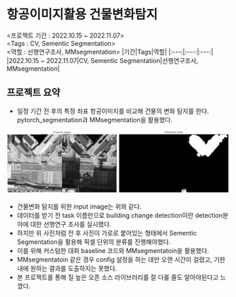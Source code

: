 # 항공이미지활용 건물변화탐지
<프로젝트 기간 : 2022.10.15 ~ 2022.11.07>   
<Tags : CV, Sementic Segmentation>  
<역할 : 선행연구조사, MMsegmentation>
|기간|Tags|역할|
|:---:|:---:|:---:|
|2022.10.15 ~ 2022.11.07|CV, Sementic Segmentation|선행연구조사, MMsegmentation|

## 프로젝트 요약
- 일정 기간 전 후의 특정 좌표 항공이미지를 비교해 건물의 변화 탐지를 한다. pytorch_segmentation과 MMsegmentation을 활용했다.

<img src = './img/mm.png'>

- 건물변화 탐지를 위한 input image는 위와 같다.
- 데이터를 받기 전 task 이름만으로 building change detection이란 detection분야에 대한 선행연구 조사를 실시했다.
- 하지만 위 사진처럼 전 후 사진이 가로로 붙어있는 형태에서 Sementic Segmentation을 활용해 픽셀 단위의 분류를 진행해야했다.
- 이를 위해 커스텀한 대회 baseline 코드와 MMsegmentatoin을 활용했다.
- MMsegmentatoin 같은 경우 config 설정을 하는 데만 오랜 시간이 걸렸고, 기한 내에 원하는 결과를 도출하지는 못했다.
- 본 프로젝트를 통해 질 높은 오픈 소스 라이브러리를 잘 다룰 줄도 알아야된다고 느꼈다.
